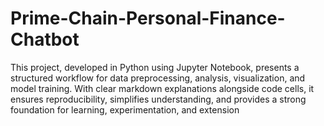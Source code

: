 # Prime-Chain-Personal-Finance-Chatbot
This project, developed in Python using Jupyter Notebook, presents a structured workflow for data preprocessing, analysis, visualization, and model training. With clear markdown explanations alongside code cells, it ensures reproducibility, simplifies understanding, and provides a strong foundation for learning, experimentation, and extension

